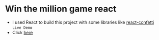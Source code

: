# Win the million game react
- I used React to build this project with some libraries like [react-confetti](https://www.npmjs.com/package/react-confetti)
`` Live Demo ``
- Click [here](https://wondrous-paprenjak-bbc07b.netlify.app/)
